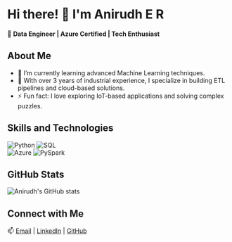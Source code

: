 # Hi there! 👋 I'm Anirudh E R

🚀 **Data Engineer | Azure Certified | Tech Enthusiast**

## About Me
- 🌱 I’m currently learning advanced Machine Learning techniques.
- 💼 With over 3 years of industrial experience, I specialize in building ETL pipelines and cloud-based solutions.
- ⚡ Fun fact: I love exploring IoT-based applications and solving complex puzzles.

## Skills and Technologies
![Python](https://img.shields.io/badge/-Python-3776AB?logo=python&logoColor=white) ![SQL](https://img.shields.io/badge/-SQL-4479A1?logo=postgresql&logoColor=white)  
![Azure](https://img.shields.io/badge/-Azure-0089D6?logo=microsoft-azure&logoColor=white) ![PySpark](https://img.shields.io/badge/-PySpark-E25A1C?logo=apache-spark&logoColor=white)

## GitHub Stats
![Anirudh's GitHub stats](https://github-readme-stats.vercel.app/api?username=eranirudh77&show_icons=true&theme=radical)

## Connect with Me
📫 [Email](mailto:anirudhramadas007@gmail.com) | [LinkedIn](https://www.linkedin.com/in/eranirudh77) | [GitHub](https://github.com/eranirudh77)
